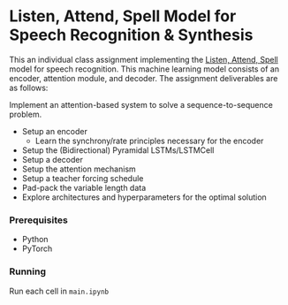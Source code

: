 # Listen, Attend, Spell Model for Speech Recognition & Synthesis

This an individual class assignment implementing the [Listen, Attend, Spell](https://arxiv.org/abs/1508.01211) model for speech recognition. This machine learning model consists of an encoder, attention module, and decoder. The assignment deliverables are as follows:

Implement an attention-based system to solve a sequence-to-sequence problem.

* Setup an encoder
    * Learn the synchrony/rate principles necessary for the encoder
* Setup the (Bidirectional) Pyramidal LSTMs/LSTMCell
* Setup a decoder
* Setup the attention mechanism
* Setup a teacher forcing schedule
* Pad-pack the variable length data
* Explore architectures and hyperparameters for the optimal solution

### Prerequisites

- Python
- PyTorch

### Running

Run each cell in `main.ipynb`
